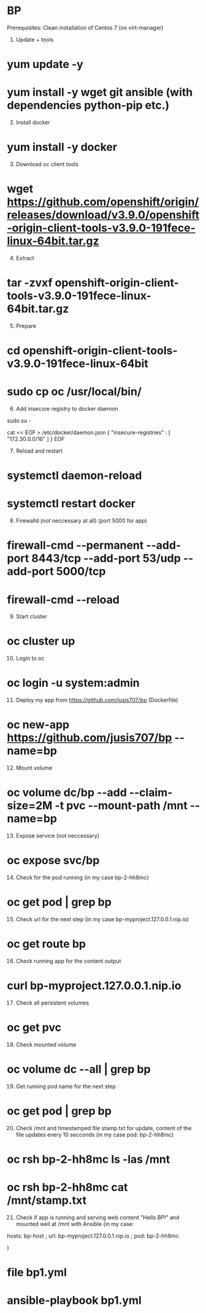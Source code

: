 # BP
Prerequisites:
Clean installation of Centos 7 (on virt-manager)

1. Update + tools
# yum update -y
# yum install -y wget git ansible (with dependencies python-pip etc.)

2. Install docker
# yum install -y docker

3. Download oc client tools
# wget https://github.com/openshift/origin/releases/download/v3.9.0/openshift-origin-client-tools-v3.9.0-191fece-linux-64bit.tar.gz 

4. Extract
# tar -zvxf openshift-origin-client-tools-v3.9.0-191fece-linux-64bit.tar.gz

5. Prepare
# cd openshift-origin-client-tools-v3.9.0-191fece-linux-64bit
# sudo cp oc /usr/local/bin/

6. Add insecure registry to docker daemon

sudo su -

cat << EOF > /etc/docker/daemon.json 
{
    "insecure-registries" : [ "172.30.0.0/16" ]
}
EOF

7. Reload and restart
# systemctl daemon-reload
# systemctl restart docker

8. Firewalld (not neccessary at all) (port 5000 for app)
# firewall-cmd --permanent --add-port 8443/tcp --add-port 53/udp --add-port 5000/tcp
# firewall-cmd --reload

9. Start cluster
# oc cluster up

10. Login to oc
# oc login -u system:admin

11. Deploy my app from https://github.com/jusis707/bp (Dockerfile)
# oc new-app https://github.com/jusis707/bp --name=bp

12. Mount volume 
# oc volume dc/bp --add --claim-size=2M -t pvc --mount-path /mnt --name=bp

13. Expose service (not neccessary)
# oc expose svc/bp

14. Check for the pod running (in my case bp-2-hh8mc)
# oc get pod | grep bp

15. Check url for the next step (in my case bp-myproject.127.0.0.1.nip.io)
# oc get route bp

16. Check running app for the content output 
# curl bp-myproject.127.0.0.1.nip.io

17. Check all persistent volumes
# oc get pvc

18. Check mounted volume
# oc volume dc --all | grep bp

19. Get running pod name for the next step
# oc get pod | grep bp

20. Check /mnt and timestamped file stamp.txt for update, content of the file updates every 10 secconds (in my case pod: bp-2-hh8mc)
# oc rsh bp-2-hh8mc ls -las /mnt
# oc rsh bp-2-hh8mc cat /mnt/stamp.txt

21. Check if app is running and serving web content "Hello BP!" and mounted well at /mnt with Ansible (in my case: 

hosts: bp-host ;
url: bp-myproject.127.0.0.1.nip.io ;
pod: bp-2-hh8mc

)

# file bp1.yml
# ansible-playbook bp1.yml


